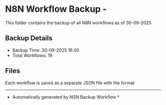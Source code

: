 # N8N Workflow Backup - 
This folder contains the backup of all N8N workflows as of 30-09-2025

## Backup Details
- Backup Time: 30-09-2025 16:00
- Total Workflows: 19

## Files
Each workflow is saved as a separate JSON file with the format

-----------
* Automatically generated by NSN Backup Workflow *